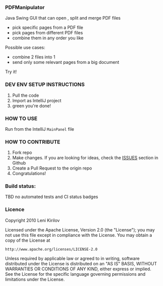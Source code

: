 ### PDFManipulator
Java Swing GUI that can open , split and merge PDF files

- pick specific pages from a PDF file
- pick pages from different PDF files
- combine them in any order you like

Possible use cases:
- combine 2 files into 1
- send only some relevant pages from a big document

Try it!

### DEV ENV SETUP INSTRUCTIONS

1. Pull the code
2. Import as IntelliJ project
3. green you're done!


### HOW TO USE

Run from the IntelliJ `MainPanel` file

### HOW TO CONTRIBUTE

1. Fork repo
2. Make changes. If you are looking for ideas, check the [ISSUES](https://github.com/leni-kirilov/2010-PDFManipulator/issues) section in Github
3. Create a Pull Request to the origin repo
4. Congratulations!


### Build status:

TBD no automated tests and CI status badges


### Licence
Copyright 2010 Leni Kirilov

Licensed under the Apache License, Version 2.0 (the "License");
you may not use this file except in compliance with the License.
You may obtain a copy of the License at

    http://www.apache.org/licenses/LICENSE-2.0

Unless required by applicable law or agreed to in writing, software
distributed under the License is distributed on an "AS IS" BASIS,
WITHOUT WARRANTIES OR CONDITIONS OF ANY KIND, either express or implied.
See the License for the specific language governing permissions and
limitations under the License.